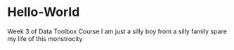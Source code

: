 # Hello-World
Week 3 of Data Toolbox Course
I am just a silly boy from a silly family spare my life of this monstrocity
